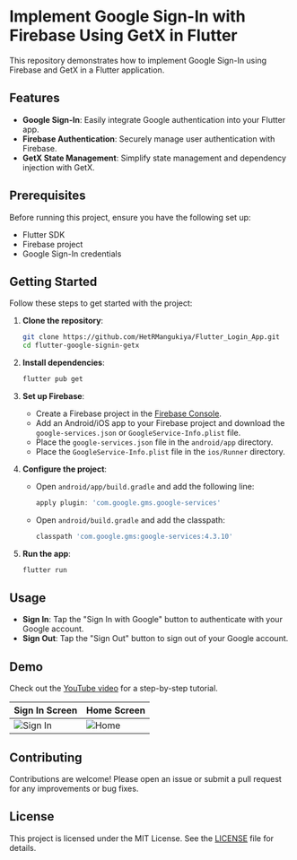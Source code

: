 # Implement Google Sign-In with Firebase Using GetX in Flutter

This repository demonstrates how to implement Google Sign-In using Firebase and GetX in a Flutter application.

## Features

- **Google Sign-In**: Easily integrate Google authentication into your Flutter app.
- **Firebase Authentication**: Securely manage user authentication with Firebase.
- **GetX State Management**: Simplify state management and dependency injection with GetX.

## Prerequisites

Before running this project, ensure you have the following set up:

- Flutter SDK
- Firebase project
- Google Sign-In credentials

## Getting Started

Follow these steps to get started with the project:

1. **Clone the repository**:

    ```bash
    git clone https://github.com/HetRMangukiya/Flutter_Login_App.git
    cd flutter-google-signin-getx
    ```

2. **Install dependencies**:

    ```bash
    flutter pub get
    ```

3. **Set up Firebase**:

    - Create a Firebase project in the [Firebase Console](https://console.firebase.google.com/).
    - Add an Android/iOS app to your Firebase project and download the `google-services.json` or `GoogleService-Info.plist` file.
    - Place the `google-services.json` file in the `android/app` directory.
    - Place the `GoogleService-Info.plist` file in the `ios/Runner` directory.

4. **Configure the project**:

    - Open `android/app/build.gradle` and add the following line:

      ```gradle
      apply plugin: 'com.google.gms.google-services'
      ```

    - Open `android/build.gradle` and add the classpath:

      ```gradle
      classpath 'com.google.gms:google-services:4.3.10'
      ```

5. **Run the app**:

    ```bash
    flutter run
    ```

## Usage

- **Sign In**: Tap the "Sign In with Google" button to authenticate with your Google account.
- **Sign Out**: Tap the "Sign Out" button to sign out of your Google account.

## Demo

Check out the [YouTube video](https://youtu.be/_pFYZ2GjKkc) for a step-by-step tutorial.

| Sign In Screen | Home Screen |
|----------------|-------------|
| ![Sign In](https://github.com/user-attachments/assets/ca3ad2b8-b65d-4143-9d0e-72251236b4ef) | ![Home](https://github.com/user-attachments/assets/1206d9e8-0043-4145-9dcf-3ff1d0cd4e60) |

## Contributing

Contributions are welcome! Please open an issue or submit a pull request for any improvements or bug fixes.

## License

This project is licensed under the MIT License. See the [LICENSE](LICENSE) file for details.
